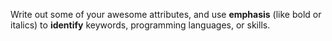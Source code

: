Write out some of your awesome attributes, and use __emphasis__ (like bold or italics) to **identify** keywords, programming languages, or skills. 

